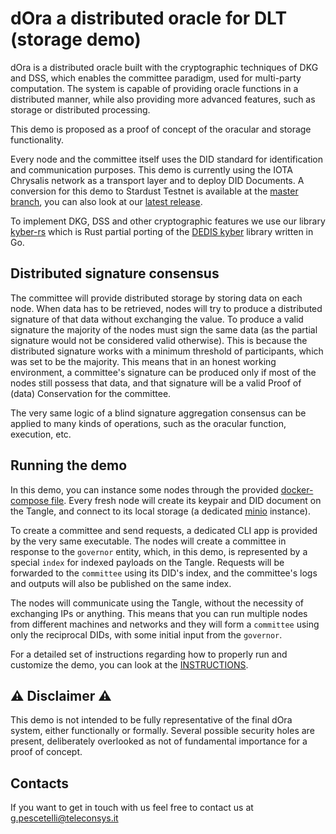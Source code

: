dOra a distributed oracle for DLT (storage demo)
====================================

dOra is a distributed oracle built with the cryptographic techniques of DKG and DSS, which enables the committee paradigm, used for multi-party computation. The system is capable of providing oracle functions in a distributed manner, while also providing more advanced features, such as storage or distributed processing.

This demo is proposed as a proof of concept of the oracular and storage functionality.

Every node and the committee itself uses the DID standard for identification and communication purposes. This demo is currently using the IOTA Chrysalis network as a transport layer and to deploy DID Documents. A conversion for this demo to Stardust Testnet is available at the [master branch](https://github.com/teleconsys/dora-storage-demo/tree/master), you can also look at our [latest release](https://github.com/teleconsys/dora-storage-demo/releases/latest).

To implement DKG, DSS and other cryptographic features we use our library [kyber-rs](https://github.com/teleconsys/kyber-rs) which is Rust partial porting of the [DEDIS kyber](https://github.com/dedis/kyber) library written in Go.

Distributed signature consensus
----------------

The committee will provide distributed storage by storing data on each node. When data has to be retrieved, nodes will try to produce a distributed signature of that data without exchanging the value. To produce a valid signature the majority of the nodes must sign the same data (as the partial signature would not be considered valid otherwise). This is because the distributed signature works with a minimum threshold of participants, which was set to be the majority. This means that in an honest working environment, a committee's signature can be produced only if most of the nodes still possess that data, and that signature will be a valid Proof of (data) Conservation for the committee.

The very same logic of a blind signature aggregation consensus can be applied to many kinds of operations, such as the oracular function, execution, etc.

Running the demo
----------------

In this demo, you can instance some nodes through the provided [docker-compose file](docker-compose.yml). Every fresh node will create its keypair and DID document on the Tangle, and connect to its local storage (a dedicated [minio](https://min.io/) instance). 

To create a committee and send requests, a dedicated CLI app is provided by the very same executable. The nodes will create a committee in response to the `governor` entity, which, in this demo, is represented by a special `index` for indexed payloads on the Tangle. Requests will be forwarded to the `committee` using its DID's index, and the committee's logs and outputs will also be published on the same index. 

The nodes will communicate using the Tangle, without the necessity of exchanging IPs or anything. This means that you can run multiple nodes from different machines and networks and they will form a `committee` using only the reciprocal DIDs, with some initial input from the `governor`. 

For a detailed set of instructions regarding how to properly run and customize the demo, you can look at the [INSTRUCTIONS](INSTRUCTIONS.md).

:warning: Disclaimer :warning:
---------------------------------

This demo is not intended to be fully representative of the final dOra system, either functionally or formally. Several possible security holes are present, deliberately overlooked as not of fundamental importance for a proof of concept.


Contacts
---------------------------------

If you want to get in touch with us feel free to contact us at <g.pescetelli@teleconsys.it>
